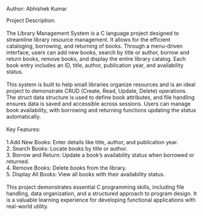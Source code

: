 Author: Abhishek Kumar

Project Description:
<br>
<br>
The Library Management System is a C language project designed to streamline library resource management. It allows for the efficient cataloging, borrowing, and returning of books. Through a menu-driven interface, users can add new books, search by title or author, borrow and return books, remove books, and display the entire library catalog. Each book entry includes an ID, title, author, publication year, and availability status.
<br>
<br>
This system is built to help small libraries organize resources and is an ideal project to demonstrate CRUD (Create, Read, Update, Delete) operations. The struct data structure is used to define book attributes, and file handling ensures data is saved and accessible across sessions. Users can manage book availability, with borrowing and returning functions updating the status automatically.
<br>
<br>
Key Features:
<br>
<br>
1.Add New Books: Enter details like title, author, and publication year.
<br>
2. Search Books: Locate books by title or author.
<br>
3. Borrow and Return: Update a book’s availability status when borrowed or returned.
<br>
4. Remove Books: Delete books from the library.
<br>
5. Display All Books: View all books with their availability status.
<br>
<br>
This project demonstrates essential C programming skills, including file handling, data organization, and a structured approach to program design. It is a valuable learning experience for developing functional applications with real-world utility.
